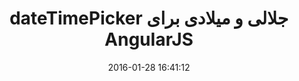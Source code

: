 ---
layout: post
title: "dateTimePicker جلالی و میلادی برای AngularJS"
date: 2016-01-28 16:41:12
section: article
tags: js angular
link: "http://www.baboon.ir/%D9%85%D8%A7%DA%98%D9%88%D9%84-datetimepicker-%D8%AC%D9%84%D8%A7%D9%84%DB%8C-%D9%88-%D9%85%DB%8C%D9%84%D8%A7%D8%AF%DB%8C-%D8%A8%D8%B1%D8%A7%DB%8C-angularjs/"
user: "نوید کاشانی"
user_link: "http://navid.kashani.ir/"
---